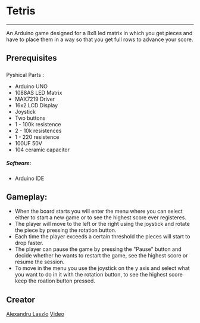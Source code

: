 # Tetris 
<hr>

An Arduino game designed for a 8x8 led matrix in which you get pieces and have to place them in a way so that you get full rows to advance your score.

## Prerequisites

##### 
Pyshical Parts :
* Arduino UNO
* 1088AS LED Matrix
* MAX7219 Driver
* 16x2 LCD Display
* Joystick 
* Two buttons 
* 1 - 100k resistence
* 2 - 10k resistences
* 1 - 220 resistence
* 100UF 50V
* 104 ceramic capacitor

##### Software:
* Arduino IDE

## Gameplay:
* When the board starts you will enter the menu where you can select either to start a new game or to see the highest score ever registeres.
* The player will move to the left or the right using the joystick and rotate the piece by pressing the rotation button.
* Each time the player exceeds a certain threshold the pieces will start to drop faster.
* The player can pause the game by pressing the "Pause" button and decide whether he wants to restart the game, see the highest score or resume the session.
* To move in the menu you use the joystick on the y axis and select what you want to do in it with the rotation button, to see the highest score keep the roation button pressed.

## Creator 
[Alexandru Laszlo](https://www.linkedin.com/in/alexandru-andrei-laszlo/)
[Video](https://www.youtube.com/watch?v=UuebKhTBvRk&feature=share&fbclid=IwAR1ARChUst5r8OvtaRTVpaZXyLeKS03tI4x7dCwZzhTJrP1enqnoF-u_-qk)

